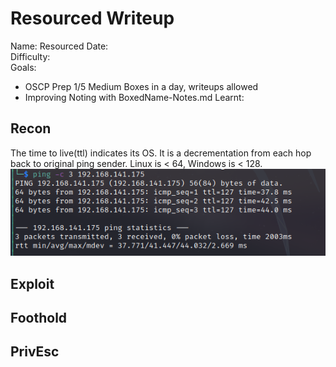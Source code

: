 # Resourced Writeup
Name: Resourced
Date:  
Difficulty:  
Goals:  
- OSCP Prep 1/5 Medium Boxes in a day, writeups allowed
- Improving Noting with BoxedName-Notes.md 
Learnt:

## Recon

The time to live(ttl) indicates its OS. It is a decrementation from each hop back to original ping sender. Linux is < 64, Windows is < 128.
![ping](Screenshots/ping.png)




## Exploit

## Foothold

## PrivEsc

      

